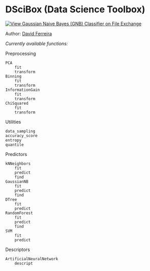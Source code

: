 # DSciBox (Data Science Toolbox)

[![View Gaussian Naive Bayes (GNB) Classifier on File Exchange](https://www.mathworks.com/matlabcentral/images/matlab-file-exchange.svg)](https://www.mathworks.com/matlabcentral/fileexchange/76355-gaussian-naive-bayes-gnb-classifier)

Author: [David Ferreira](http://lattes.cnpq.br/3863655668683045)

*Currently available functions:*

Preprocessing
        
    PCA
        fit
        transform
    Binning
        fit
        transform
    InformationGain
        fit
        transform
    ChiSquared
        fit
        transform

Utilities

    data_sampling 
    accuracy_score  
    entropy 
    quantile
        
Predictors

    kNNeighbors
        fit
        predict
        find
    GaussianNB
        fit
        predict
        find
    DTree
        fit
        predict
    RandomForest
        fit
        predict
        find
    SVM
        fit
        predict

Descriptors

    ArtificialNeuralNetwork
        descript
